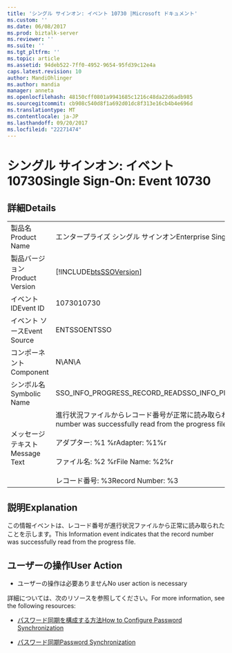 ```yaml
---
title: 'シングル サインオン: イベント 10730 |Microsoft ドキュメント'
ms.custom: ''
ms.date: 06/08/2017
ms.prod: biztalk-server
ms.reviewer: ''
ms.suite: ''
ms.tgt_pltfrm: ''
ms.topic: article
ms.assetid: 94deb522-7ff0-4952-9654-95fd39c12e4a
caps.latest.revision: 10
author: MandiOhlinger
ms.author: mandia
manager: anneta
ms.openlocfilehash: 48150cff0801a9941685c1216c48da22d6adb985
ms.sourcegitcommit: cb908c540d8f1a692d01dc8f313e16cb4b4e696d
ms.translationtype: MT
ms.contentlocale: ja-JP
ms.lasthandoff: 09/20/2017
ms.locfileid: "22271474"
---
```

# <a name="single-sign-on-event-10730"></a><span data-ttu-id="ca19d-102">シングル サインオン: イベント 10730</span><span class="sxs-lookup"><span data-stu-id="ca19d-102">Single Sign-On: Event 10730</span></span>
## <a name="details"></a><span data-ttu-id="ca19d-103">詳細</span><span class="sxs-lookup"><span data-stu-id="ca19d-103">Details</span></span>  
  
|||  
|-|-|  
|<span data-ttu-id="ca19d-104">製品名</span><span class="sxs-lookup"><span data-stu-id="ca19d-104">Product Name</span></span>|<span data-ttu-id="ca19d-105">エンタープライズ シングル サインオン</span><span class="sxs-lookup"><span data-stu-id="ca19d-105">Enterprise Single Sign-On</span></span>|  
|<span data-ttu-id="ca19d-106">製品バージョン</span><span class="sxs-lookup"><span data-stu-id="ca19d-106">Product Version</span></span>|[!INCLUDE[btsSSOVersion](../includes/btsssoversion-md.md)]|  
|<span data-ttu-id="ca19d-107">イベント ID</span><span class="sxs-lookup"><span data-stu-id="ca19d-107">Event ID</span></span>|<span data-ttu-id="ca19d-108">10730</span><span class="sxs-lookup"><span data-stu-id="ca19d-108">10730</span></span>|  
|<span data-ttu-id="ca19d-109">イベント ソース</span><span class="sxs-lookup"><span data-stu-id="ca19d-109">Event Source</span></span>|<span data-ttu-id="ca19d-110">ENTSSO</span><span class="sxs-lookup"><span data-stu-id="ca19d-110">ENTSSO</span></span>|  
|<span data-ttu-id="ca19d-111">コンポーネント</span><span class="sxs-lookup"><span data-stu-id="ca19d-111">Component</span></span>|<span data-ttu-id="ca19d-112">N\A</span><span class="sxs-lookup"><span data-stu-id="ca19d-112">N\A</span></span>|  
|<span data-ttu-id="ca19d-113">シンボル名</span><span class="sxs-lookup"><span data-stu-id="ca19d-113">Symbolic Name</span></span>|<span data-ttu-id="ca19d-114">SSO_INFO_PROGRESS_RECORD_READ</span><span class="sxs-lookup"><span data-stu-id="ca19d-114">SSO_INFO_PROGRESS_RECORD_READ</span></span>|  
|<span data-ttu-id="ca19d-115">メッセージ テキスト</span><span class="sxs-lookup"><span data-stu-id="ca19d-115">Message Text</span></span>|<span data-ttu-id="ca19d-116">進行状況ファイルからレコード番号が正常に読み取られました。%r</span><span class="sxs-lookup"><span data-stu-id="ca19d-116">The record number was successfully read from the progress file.%r</span></span><br /><br /> <span data-ttu-id="ca19d-117">アダプター: %1 %r</span><span class="sxs-lookup"><span data-stu-id="ca19d-117">Adapter: %1%r</span></span><br /><br /> <span data-ttu-id="ca19d-118">ファイル名: %2 %r</span><span class="sxs-lookup"><span data-stu-id="ca19d-118">File Name: %2%r</span></span><br /><br /> <span data-ttu-id="ca19d-119">レコード番号: %3</span><span class="sxs-lookup"><span data-stu-id="ca19d-119">Record Number: %3</span></span>|  
  
## <a name="explanation"></a><span data-ttu-id="ca19d-120">説明</span><span class="sxs-lookup"><span data-stu-id="ca19d-120">Explanation</span></span>  
 <span data-ttu-id="ca19d-121">この情報イベントは、レコード番号が進行状況ファイルから正常に読み取られたことを示します。</span><span class="sxs-lookup"><span data-stu-id="ca19d-121">This Information event indicates that the record number was successfully read from the progress file.</span></span>  
  
## <a name="user-action"></a><span data-ttu-id="ca19d-122">ユーザーの操作</span><span class="sxs-lookup"><span data-stu-id="ca19d-122">User Action</span></span>  
  
-   <span data-ttu-id="ca19d-123">ユーザーの操作は必要ありません</span><span class="sxs-lookup"><span data-stu-id="ca19d-123">No user action is necessary</span></span>  
  
 <span data-ttu-id="ca19d-124">詳細については、次のリソースを参照してください。</span><span class="sxs-lookup"><span data-stu-id="ca19d-124">For more information, see the following resources:</span></span>  
  
-   [<span data-ttu-id="ca19d-125">パスワード同期を構成する方法</span><span class="sxs-lookup"><span data-stu-id="ca19d-125">How to Configure Password Synchronization</span></span>](../core/how-to-configure-password-synchronization.md)  
  
-   [<span data-ttu-id="ca19d-126">パスワード同期</span><span class="sxs-lookup"><span data-stu-id="ca19d-126">Password Synchronization</span></span>](../core/password-synchronization2.md)